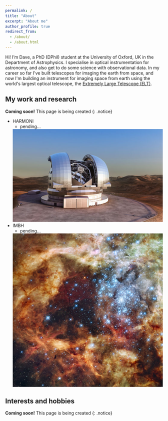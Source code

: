 ```yaml
---
permalink: /
title: "About"
excerpt: "About me"
author_profile: true
redirect_from: 
  - /about/
  - /about.html
---
```


Hi! I’m Dave, a PhD (DPhil) student at the University of Oxford, UK in the Department of Astrophysics. I specialise in optical instrumentation for astronomy, and also get to do some science with observational data. In my career so far I've built telescopes for imaging the earth from space, and now I'm building an instrument for imaging space from earth using the world's largest optical telescope, the [Extremely Large Telescope (ELT)](https://www.eso.org/public/teles-instr/elt/).

## My work and research

**Coming soon!** This page is being created
{: .notice}

* HARMONI
  * pending...
  <img src='/images/elt_small.png'>
* IMBH
  * pending...
  <img src='/images/R136.png'>

## Interests and hobbies

**Coming soon!** This page is being created
{: .notice}